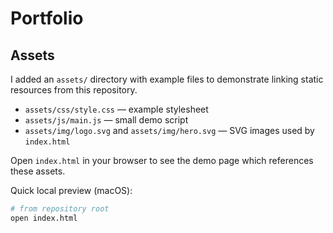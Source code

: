 # Portfolio

## Assets

I added an `assets/` directory with example files to demonstrate linking static resources from this repository.

- `assets/css/style.css` — example stylesheet
- `assets/js/main.js` — small demo script
- `assets/img/logo.svg` and `assets/img/hero.svg` — SVG images used by `index.html`

Open `index.html` in your browser to see the demo page which references these assets.

Quick local preview (macOS):

```zsh
# from repository root
open index.html
```

<html>
<head>
    <title>Portfolio
    <img href="">
    
    </title>
</head>
<body bgcolor="black">
    <style>
        .logo{
            display: flex;
            
            font-family: 'poppins','nunito',sans-serif;
            font-weight: 600;
            font-size: 40px;
            background-color: #000000;
            color: white;
            letter-spacing: 1px;
            padding-left: 10%;

        }

        .about{
            display: flex;
            text-decoration: none;
            font-family: 'poppins','nunito',sans-serif;
            font-weight: 500;
            font-size: 22px;
            color: white;
            padding-left: 70% ;
            padding-bottom: 2.5%;
            padding-top: 2.5%;
        }
        .about a{
            text-decoration: none;
            color: white;
            font-weight: 500;
            padding-left: 20px;
        }

        .logo .I{
            color: #0dbcfc;
            font-weight: 500;
            padding-top: 2.008%;
        }
        .about .project{
            text-decoration: none;
            color:white;
            font-weight: 500;
            padding-left: 10%;
        }
        .body1{
            background-color: white;
            color: black;
            padding-top: 10%;
            padding-bottom: 30%;
    
        }
        .logo .s{
            padding-top: 2.008%;
        }
        .about a:hover,.project:hover{
            color: #0dbcfc;
            text-decoration: none;
            text-shadow: 0 0 5px #0dbcfc;
            transition: 0.15s ease-in-out;
        }
        .body1 .HI{
            font-family: "playfair", butler, serif;
            font-size: 120px;
            font-weight: normal;
            padding-left: 10%;
        }
        .body1 .Welcome{
            font-family: 'Pacifico', cursive;
            background: linear-gradient(90deg, 
        #4CAF50,  /* green */
         #FFD700,  /* yellow */
         #FF7F50,  /* orange */
         #FF1493,  /* pink */
        #8A2BE2,  /* purple */
        #00BFFF  /* blue */);
        -webkit-background-clip: text;
        background-clip: text;
        color: transparent;
        font-size: 72px;
            font-weight: normal;

    
        }
        .body1 p{
            font-weight: 200;
            font-size: 20px;
            padding-left: 10%;
        }
        .body1 p.INTRO{
            font-weight: 300;
            font-size: 25px;
            padding-left: 10%;
            padding-top: 1%;
            width: 50%;
            color: #7f6e6e;
        }
        .body1 h1{
             font-family: "playfair", butler, serif;
            font-size: 40px;
            font-weight: normal;
            padding-left: 10%;
            padding-top: 2%;
        }
        .body1 h1.p{
            font-family: "playfair", butler, serif;
            font-size: 40px;
            font-weight: normal;
            padding-left: 10%;
            padding-top: 2%;           
        }

    </style>
<div class="logo" ><span class="s">SS</span>
    <span class="I">i</span>
<div class="about">
    <a href="www.linkedin.com/invaidant-kapoor-4b51b8371
">VAIDANT
        </a><a href="https://github.com/" class="project">
        <span class="project">Projects</span>
    </a>
    </div>

</div>

</div>
<div class="body1">
<span class="HI">Hi,</span> 
<span class="Welcome">Welcome</span> 
<p>I'm Vaidant Kapoor(View my Projects in github by clicking projects) </p>  
<p >Student at TMSL | AI & ML student | Python & Web Dev Enthusiast | Exploring Machine Learning, Data Science, and Open Source Projects</p>
<P class="INTRO">I’m 1st year B.Tech AIML student passionate about building practical applications with code and AI.
Skilled in Python, C, C++, and web development(HTML,CSS).
</P>
<h1>CERTIFICATES</h1>
<p class="INTRO">I’ve completed certifications such as Python(Basic) and I actively explore fields like machine learning, data science, and web development. 
    </p>
<h1>MY GOAL</h1>
    <p class="INTRO">
    My goal is to gain practical exposure through projects, internships, and research opportunities, and grow into a role where I can apply my skills to real-world challenges.

</p>


</div>


</body>

</html>
